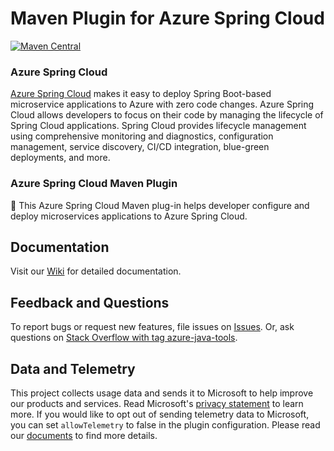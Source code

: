 # Maven Plugin for Azure Spring Cloud

[![Maven Central](https://img.shields.io/maven-central/v/com.microsoft.azure/azure-spring-cloud-maven-plugin.svg)](http://search.maven.org/#search%7Cga%7C1%7Cg%3A%22com.microsoft.azure%22%20AND%20a%3A%22azure-spring-cloud-maven-plugin%22)  

### Azure Spring Cloud

[Azure Spring Cloud](https://docs.microsoft.com/en-us/azure/spring-cloud/) makes it easy to deploy Spring Boot-based microservice applications to Azure with zero code changes. Azure Spring Cloud allows developers to focus on their code by managing the lifecycle of Spring Cloud applications. Spring Cloud provides lifecycle management using comprehensive monitoring and diagnostics, configuration management, service discovery, CI/CD integration, blue-green deployments, and more.

### Azure Spring Cloud Maven Plugin
:book: This Azure Spring Cloud Maven plug-in helps developer configure and deploy microservices applications to Azure Spring Cloud.

## Documentation

Visit our [Wiki](https://github.com/microsoft/azure-maven-plugins/wiki/Azure-Spring-Cloud) for detailed documentation.

## Feedback and Questions
To report bugs or request new features, file issues on [Issues](https://github.com/microsoft/azure-maven-plugins/issues). Or, ask questions on [Stack Overflow with tag azure-java-tools](https://stackoverflow.com/questions/tagged/azure-java-tools).

## Data and Telemetry
This project collects usage data and sends it to Microsoft to help improve our products and services.
Read Microsoft's [privacy statement](https://privacy.microsoft.com/en-us/privacystatement) to learn more.
If you would like to opt out of sending telemetry data to Microsoft, you can set `allowTelemetry` to false in the plugin configuration.
Please read our [documents](https://aka.ms/azure-maven-config) to find more details.
